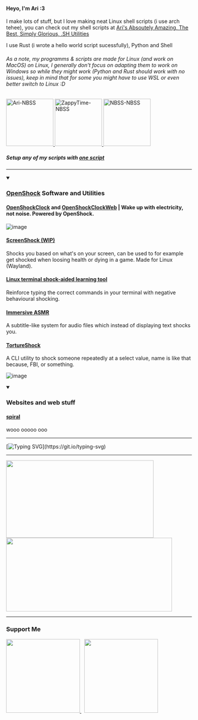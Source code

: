 #### Heyo, I'm Ari :3 
I make lots of stuff, but I love making neat Linux shell scripts (i use arch tehee), you can check out my shell scripts at [ Ari's Absoutely Amazing, The Best, Simply Glorious, .SH Utilities](https://github.com/AAATBSGSHU)

I use Rust (i wrote a hello world script sucessfully), Python and Shell

###### As a note, my programms & scripts are made for Linux (and work on MacOS) on Linux, I generally don't focus on adapting them to work on Windows so while they might work (Python and Rust should work with no issues), keep in mind that for some you might have to use WSL or even better switch to Linux :D


<a href="https://github.com/AAATBSGSHU">
  <img src="https://github.com/user-attachments/assets/07f67f30-1d09-40f8-a3a8-f70dacb62123" width="128" height="128" alt="Ari-NBSS">
</a>


<a href="https://github.com/ZappyTime">
  <img src="https://github.com/user-attachments/assets/6875ee39-bb46-448f-9334-e3116b112376" width="128" height="128" alt="ZappyTime-NBSS">
</a>


<a href="https://github.com/No-Bullshit-Software">
  <img src="https://github.com/user-attachments/assets/efac5729-56a5-46b8-837e-5a9971f432f5" width="128" height="128" alt="NBSS-NBSS">
</a>


##### Setup any of my scripts with [one script](https://github.com/Arxari/setup)
-- -

<details open>

<summary>
<h3><a href="https://openshock.org/">OpenShock</a> Software and Utilities</h3>
</summary>
  
#### [OpenShockClock](https://github.com/Arxari/OpenShockClock) and [OpenShockClockWeb](https://github.com/Arxari/OpenShockClockWeb) | Wake up with electricity, not noise. Powered by OpenShock.
![image](https://github.com/user-attachments/assets/3ed213f0-f082-4d6a-bd38-0d3d8d2c0167)


#### [ScreenShock (WIP)](https://github.com/Arxari/ScreenShock)
Shocks you based on what's on your screen, can be used to for example get shocked when loosing health or dying in a game. Made for Linux (Wayland).

#### [Linux terminal shock-aided learning tool](https://github.com/Arxari/Linux-terminal-shock-aided-learning-tool)
Reinforce typing the correct commands in your terminal with negative behavioural shocking.

#### [Immersive ASMR](https://github.com/Arxari/immersive-asmr)
A subtitle-like system for audio files which instead of displaying text shocks you.

#### [TortureShock](https://github.com/Arxari/TortureShock)
A CLI utility to shock someone repeatedly at a select value, name is like that because, FBI, or something.

![image](https://github.com/user-attachments/assets/1f19edbf-a470-45ae-8de8-87a47ee38cb4)

</details open>

<details open>

<summary>
<h3> Websites and web stuff</h3>
</summary>

#### [spiral](https://arxari.github.io/spiral.html/)
wooo ooooo ooo



</details open>


-- -

[![Typing SVG](https://readme-typing-svg.demolab.com?font=Fira+Code&color=F7F7F7&width=435&height=60&lines=Hey+guys%2C+did+you+know+that;in+terms+of+human+companionship;Flareon+is+objectively+the+most;huggable+Pokemon%3F;While+their+maximum+temperature;is+likely+too+much+for+most%2C;they+are+capable+of+controlling+it%2C+;so+they+can+set+themselves+to;the+perfect+temperature+for+you.;Along+with+that%2C;they+have+a+lot+of+fluff%2C;making+them+undeniably+incredibly;soft+to+touch.;But+that's+not+all%2C;they+have+a+very+respectable;special+defense+stat+of+110%2C;which+means+that+they+are+likely;very+calm;and+resistant+to+emotional+damage.;Because+of+this%2C;if+you+have+a+bad+day%2C;you+can+vent+to+it;while+hugging+it%2C;and+it+won't+mind.;+It+can+make+itself+even+more;+endearing+with+moves+like;Charm+and+Baby+Doll+Eyes;ensuring+that+you+never+have+a;prolonged+bout+of+depression;+ever+again.)](https://git.io/typing-svg)
-- -
<div>
  <img width="400" height="210" src="https://github-readme-stats.vercel.app/api?username=arxari&show_icons=true&theme=dracula">
</div>
<div>
  <img width="450" height="200" src="https://github-readme-stats.vercel.app/api/top-langs/?username=arxari&size_weight=0.0005&count_weight=0.3&layout=compact&theme=dracula">
</div>

-- -

### Support Me

<p>
  <a href="https://www.buymeacoffee.com/arxari" style="margin-right: 0.5rem;">
    <img src="https://cdn.buymeacoffee.com/buttons/v2/default-yellow.png" width="200"/>
  </a>
  <a href="https://www.ko-fi.com/arxari">
    <img src="https://storage.ko-fi.com/cdn/kofi2.png?v=3" width="200"/>
  </a>
</p>


